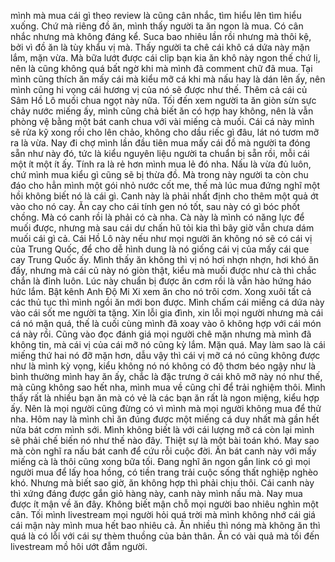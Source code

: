 mình mà mua cái gì theo review là cũng cân nhắc, tìm hiểu lên tìm hiểu xuống. Chứ mà riêng đồ ăn, mình thấy người ta ăn ngon là mua. Có cân nhắc nhưng mà không đáng kể. Suca bao nhiêu lần rồi nhưng mà thôi kệ, bởi vì đồ ăn là tùy khẩu vị mà. Thấy người ta chê cái khô cá dứa này mặn lắm, mặn vừa. Mà bữa lướt được cái clip bạn kia ăn khô này ngon thế chứ lị, nên là cũng không quá bất ngờ khi mà mình đã comment chữ đã mua. Tại mình cũng thích ăn mấy cái mà kiểu mỡ cá khi mà nấu hay là dán lên ấy, nên mình cũng hi vọng cái hương vị của nó sẽ được như thế. Thêm cả cái củ Sâm Hồ Lô muối chua ngọt này nữa. Tối đến xem người ta ăn giòn sừn sực chảy nước miếng ấy, mình cũng chả biết ăn có hợp hay không, nên là vẫn phòng vệ bằng một bát canh chua với vài miếng cà muối. Cái cá này mình sẽ rửa kỹ xong rồi cho lên chảo, không cho dầu riếc gì đâu, lát nó tươm mỡ ra là vừa. Nay đi chợ mình lần đầu tiên mua mấy cái đồ mà người ta đóng sẵn như này đó, tức là kiểu nguyên liệu người ta chuẩn bị sẵn rồi, mỗi cái một ít một ít ấy. Tính ra là rẻ hơn mình mua lẻ đó nha. Nấu là vừa đủ luôn, chứ mình mua kiểu gì cũng sẽ bị thừa đồ. Mà trong này người ta còn chu đáo cho hẳn mình một gói nhỏ nước cốt me, thế mà lúc mua đứng nghĩ một hồi không biết nó là cái gì. Canh này là phải nhất định cho thêm một quả ớt vào cho nó cay. Ăn cay cho cái tính gen nó tốt, sau này có gì bóc phốt chồng. Mà có canh rồi là phải có cà nha. Cà này là mình có năng lực để muối được, nhưng mà sau cái dư chấn hũ tỏi kia thì bây giờ vẫn chưa dám muối cái gì cả. Cái Hồ Lô này nếu như mọi người ăn không nó sẽ có cái vị của Trung Quốc, để cho dễ hình dung là nó giống cái vị của mấy cái que cay Trung Quốc ấy. Mình thấy ăn không thì vị nó hơi nhợn nhợn, hơi khó ăn đấy, nhưng mà cái củ này nó giòn thật, kiểu mà muối được như cà thì chắc chắn là đỉnh luôn. Lúc này chuẩn bị được ăn cơm rồi là vẫn hào hứng háo hức lắm. Bật kênh Anh Độ Mi Xi xem ăn cho nó trôi cơm. Xong xuôi tất cả các thủ tục thì mình ngồi ăn mới bon được. Mình chấm cái miếng cá dứa này vào cái sốt me người ta tặng. Xin lỗi gia đình, xin lỗi mọi người nhưng mà cái cá nó mặn quá, thế là cuối cùng mình đã xoay vào ô không hợp với cái món cá này rồi. Cũng vào đọc đánh giá mọi người chê mặn nhưng mà mình đã không tin, mà cái vị của cái mỡ nó cũng kỳ lắm. Mặn quá. May làm sao là cái miếng thứ hai nó đỡ mặn hơn, dẫu vậy thì cái vị mỡ cá nó cũng không được như là mình kỳ vọng, kiểu không nó nó không có độ thơm béo ngậy như là bình thường mình hay ăn ấy, chắc là đặc trưng ở cái khô mỡ này nó như thế, mà cũng không sao hết nha, mình mua về cũng chỉ để trải nghiệm thôi. Mình thấy rất là nhiều bạn ăn mà có vẻ là các bạn ăn rất là ngon miệng, kiểu hợp ấy. Nên là mọi người cũng đừng có vì mình mà mọi người không mua để thử nha. Hôm nay là mình chỉ ăn đúng được một miếng cá duy nhất mà gần hết nửa bát cơm mình sới. Mình không biết là với cái lượng mỡ cá còn lại mình sẽ phải chế biến nó như thế nào đây. Thiệt sự là một bài toán khó. May sao mà còn nghĩ ra nấu bát canh để cứu rỗi cuộc đời. Ăn bát canh này với mấy miếng cà là thôi cũng xong bữa tối. Đang nghĩ ăn ngon gắn link có gì mọi người mua để lấy hoa hồng, có tiền trang trải cuộc sống thất nghiệp nghèo khó. Nhưng mà biết sao giờ, ăn không hợp thì phải chịu thôi. Cái canh này thì xứng đáng được gắn giỏ hàng này, canh này mình nấu mà. Nay mua được ít mận về ăn đây. Không biết mận chỗ mọi người bao nhiêu nghìn một cân. Tối mình livestream mọi người hỏi quá trời mà mình không nhớ cái giá cái mận này mình mua hết bao nhiêu cả. Ăn nhiều thì nóng mà không ăn thì quá là có lỗi với cái sự thèm thuồng của bản thân. Ăn có vài quả mà tối đến livestream mồ hôi ướt đẫm người.
